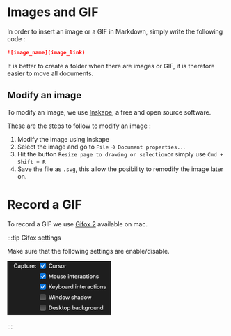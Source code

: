 
# Images and GIF

In order to insert an image or a GIF in Markdown, simply write the following code :

```md
![image_name](image_link)
```
It is better to create a folder when there are images or GIF, it is therefore easier to move all documents.

## Modify an image

To modify an image, we use [Inskape](https://inkscape.org/), a free and open source software. 

These are the steps to follow to modify an image :

>
1. Modify the image using Inskape
2. Select the image and go to `File` &rarr; `Document properties..`.
3. Hit the button `Resize page to drawing or selection`or simply use `Cmd + Shift + R`
4. Save the file as `.svg`, this allow the posibility to remodify the image later on.



# Record a GIF

To record a GIF we use [Gifox 2](https://gifox.io/) available on mac.

:::tip Gifox settings

Make sure that the following settings are enable/disable.

![settings](settings_gifox.png)

:::
